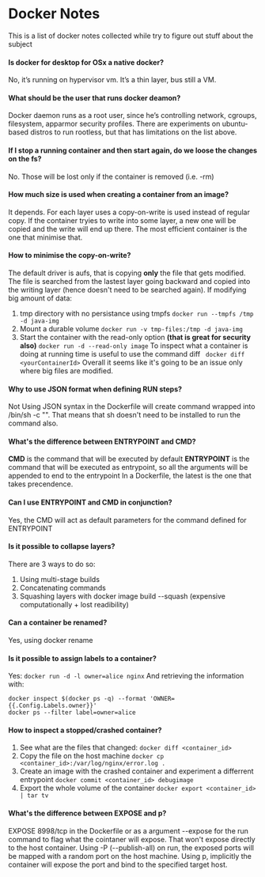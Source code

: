 # Docker Notes
This is a list of docker notes collected while try to figure out stuff about the subject

#### Is docker for desktop for OSx a native docker?
No, it’s running on hypervisor vm. It’s a thin layer, bus still a VM.

#### What should be the user that runs docker deamon?
Docker daemon runs as a root user, since he’s controlling network, cgroups, filesystem, apparmor security profiles. There are experiments on ubuntu-based distros to run rootless, but that has limitations on the list above.

#### If I stop a running container and then start again, do we loose the changes on the fs?
No. Those will be lost only if the container is removed (i.e. -rm)

#### How much size is used when creating a container from an image?
It depends. For each layer uses a copy-on-write is used instead of regular copy. If the container tryies to write into some layer, a new one will be copied and the write will end up there. The most efficient container is the one that minimise that.

#### How to minimise the copy-on-write?
The default driver is aufs, that is copying **only** the file that gets modified. The file is searched from the lastest layer going backward and copied into the writing layer (hence doesn't need to be searched again). If modifying big amount of data:
1. tmp directory with no persistance using tmpfs ```docker run --tmpfs /tmp -d java-img```
2. Mount a durable volume ```docker run -v tmp-files:/tmp -d java-img```
3. Start the container with the read-only option **(that is great for security also)** ```docker run -d --read-only image```
To inspect what a container is doing at running time is useful to use the command diff
``` docker diff <yourContainerId>```
Overall it seems like it's going to be an issue only where big files are modified.

#### Why to use JSON format when defining RUN steps?
Not Using JSON syntax in the Dockerfile will create command wrapped into /bin/sh -c "<CMD>". That means that sh doesn't need to be installed to run the command also.

#### What's the difference between ENTRYPOINT and CMD?
**CMD** is the command that will be executed by default
**ENTRYPOINT** is the command that will be executed as entrypoint, so all the arguments will be appended to end to the entrypoint
In a Dockerfile, the latest is the one that takes precendence. 

#### Can I use ENTRYPOINT and CMD in conjunction?
Yes, the CMD will act as default parameters for the command defined for ENTRYPOINT

#### Is it possible to collapse layers?
There are 3 ways to do so:
1. Using multi-stage builds
2. Concatenating commands
3. Squashing layers with docker image build --squash (expensive computationally + lost readibility)

#### Can a container be renamed?
Yes, using docker rename

#### Is it possible to assign labels to a container?
Yes: ```docker run -d -l owner=alice nginx```
And retrieving the information with:
```
docker inspect $(docker ps -q) --format 'OWNER={{.Config.Labels.owner}}'
docker ps --filter label=owner=alice
```
#### How to inspect a stopped/crashed container?
1. See what are the files that changed: ``` docker diff <container_id> ```
2. Copy the file on the host machine ```docker cp <container_id>:/var/log/nginx/error.log .```
3. Create an image with the crashed container and experiment a differrent entrypoint ```docker commit <container_id> debugimage```
4. Export the whole volume of the container ```docker export <container_id> | tar tv```
#### What's the difference between EXPOSE and p?
EXPOSE 8998/tcp in the Dockerfile or as a argument --expose for the run command to flag what the cointaner will expose. That won't expose directly to the host container. Using -P (--publish-all) on run, the exposed ports will be mapped with a random port on the host machine. Using p, implicitly the container will expose the port and bind to the specified target host.
